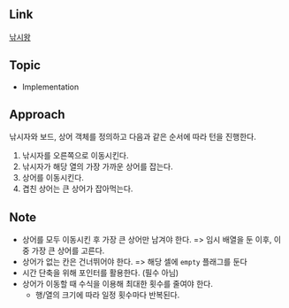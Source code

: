 ## Link
[낚시왕](https://www.acmicpc.net/problem/17143)

## Topic
- Implementation

## Approach
 낚시자와 보드, 상어 객체를 정의하고 다음과 같은 순서에 따라 턴을 진행한다.

 1. 낚시자를 오른쪽으로 이동시킨다. 
 2. 낚시자가 해당 열의 가장 가까운 상어를 잡는다.
 3. 상어를 이동시킨다.
 4. 겹친 상어는 큰 상어가 잡아먹는다.

## Note
- 상어를 모두 이동시킨 후 가장 큰 상어만 남겨야 한다.
    => 임시 배열을 둔 이후, 이중 가장 큰 상어를 고른다.
- 상어가 없는 칸은 건너뛰어야 한다.
    => 해당 셀에 `empty` 플래그를 둔다
- 시간 단축을 위해 포인터를 활용한다. (필수 아님)
- 상어가 이동할 때 수식을 이용해 최대한 횟수를 줄여야 한다.
  - 행/열의 크기에 따라 일정 횟수마다 반복된다.